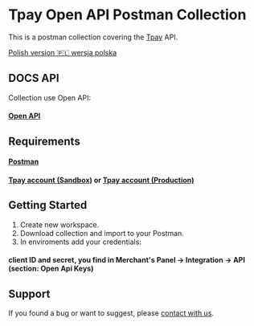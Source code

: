# Tpay Open API Postman Collection

This is a postman collection covering the [Tpay](https://tpay.com/) API. 

[Polish version :poland: wersja polska](./README_PL.md)

## DOCS API

Collection use Open API: 

#### [Open API](https://openapi.tpay.com/)
 
## Requirements

#### [Postman](https://postman.com/)
#### [Tpay account (Sandbox)](https://register.sandbox.tpay.com) or [Tpay account (Production)](https://register.tpay.com)

## Getting Started
1. Create new workspace.
2. Download collection and import to your Postman.
3. In enviroments add your credentials:

#### client ID and secret, you find in Merchant's Panel -> Integration -> API (section: Open Api Keys)

## Support
If you found a bug or want to suggest, please [contact with us](https://tpay.com/kontakt).
